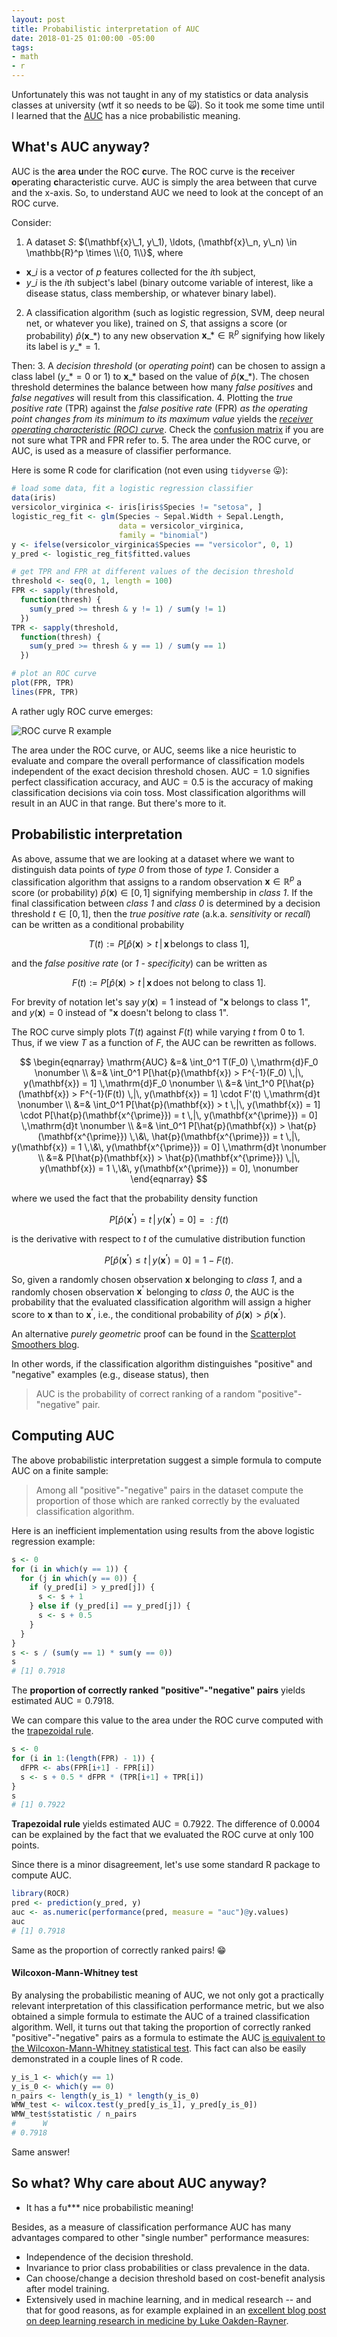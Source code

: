 ```yaml
---
layout: post
title: Probabilistic interpretation of AUC
date: 2018-01-25 01:00:00 -05:00
tags:
- math
- r
---
```


Unfortunately this was not taught in any of my statistics or data analysis classes at university (wtf it so needs to be :scream_cat:).
So it took me some time until I learned that the [AUC](https://en.wikipedia.org/wiki/Receiver_operating_characteristic#Area_under_the_curve) has a nice probabilistic meaning.

## What's AUC anyway?

AUC is the **a**rea **u**nder the ROC **c**urve. The ROC curve is the **r**eceiver **o**perating **c**haracteristic curve. AUC is simply the area between that curve and the x-axis. So, to understand AUC we need to look at the concept of an ROC curve.

Consider:
1. A dataset $S$: $(\mathbf{x}\_1, y\_1), \ldots, (\mathbf{x}\_n, y\_n) \in \mathbb{R}^p \times \\{0, 1\\}$, where
  - $\mathbf{x}\_i$ is a vector of $p$ features collected for the $i$th subject,
  - $y\_i$ is the $i$th subject's label (binary outcome variable of interest, like a disease status, class membership, or whatever binary label).
2. A classification algorithm (such as logistic regression, SVM, deep neural net, or whatever you like), trained on $S$, that assigns a score (or probability) $\hat{p}(\mathbf{x}\_{\ast})$ to any new observation $\mathbf{x}\_{\ast} \in \mathbb{R}^p$ signifying how likely its label is $y\_{\ast} = 1$.

Then:
3. A *decision threshold* (or *operating point*) can be chosen to assign a class label ($y\_{\ast} = 0$ or $1$) to $\mathbf{x}\_{\ast}$ based on the value of $\hat{p}(\mathbf{x}\_{\ast})$.
The chosen threshold determines the balance between how many *false positives* and *false negatives* will result from this classification.
4. Plotting the *true positive rate* (TPR) against the *false positive rate* (FPR) *as the operating point changes from its minimum to its maximum value* yields the [*receiver operating characteristic (ROC) curve*](https://en.wikipedia.org/wiki/Receiver_operating_characteristic). Check the [confusion matrix](https://en.wikipedia.org/wiki/Sensitivity_and_specificity#Confusion_matrix) if you are not sure what TPR and FPR refer to.
5. The area under the ROC curve, or AUC, is used as a measure of classifier performance.

Here is some R code for clarification (not even using `tidyverse` :stuck_out_tongue:):

```r
# load some data, fit a logistic regression classifier
data(iris)
versicolor_virginica <- iris[iris$Species != "setosa", ]
logistic_reg_fit <- glm(Species ~ Sepal.Width + Sepal.Length,
                        data = versicolor_virginica,
                        family = "binomial")
y <- ifelse(versicolor_virginica$Species == "versicolor", 0, 1)
y_pred <- logistic_reg_fit$fitted.values

# get TPR and FPR at different values of the decision threshold
threshold <- seq(0, 1, length = 100)
FPR <- sapply(threshold,
  function(thresh) {
    sum(y_pred >= thresh & y != 1) / sum(y != 1)
  })
TPR <- sapply(threshold,
  function(thresh) {
    sum(y_pred >= thresh & y == 1) / sum(y == 1)
  })

# plot an ROC curve
plot(FPR, TPR)
lines(FPR, TPR)
```

A rather ugly ROC curve emerges:

![ROC curve R example](/images/20180124-AUC/ROC.png?raw=true "An ugly ROC curve")

The area under the ROC curve, or AUC, seems like a nice heuristic to evaluate and compare the overall performance of classification models independent of the exact decision threshold chosen. $\mathrm{AUC} = 1.0$ signifies perfect classification accuracy, and $\mathrm{AUC} = 0.5$ is the accuracy of making classification decisions via coin toss.
Most classification algorithms will result in an AUC in that range.
But there's more to it.

## Probabilistic interpretation

As above, assume that we are looking at a dataset where we want to distinguish data points of *type 0* from those of *type 1*. Consider a classification algorithm that assigns to a random observation $\mathbf{x}\in\mathbb{R}^p$ a score (or probability) $\hat{p}(\mathbf{x}) \in [0,1]$ signifying membership in *class 1*. If the final classification between *class 1* and *class 0* is determined by a decision threshold $t\in[0, 1]$, then the *true positive rate* (a.k.a. *sensitivity* or *recall*) can be written as a conditional probability

$$T(t) := P[\hat{p}(\mathbf{x}) > t \,|\, \mathbf{x}\,\text{belongs to class 1}],$$

and the *false positive rate* (or *1 - specificity*) can be written as

$$F(t) := P[\hat{p}(\mathbf{x}) > t \,|\, \mathbf{x}\,\text{does not belong to class 1}].$$

For brevity of notation let's say $y(\mathbf{x}) = 1$ instead of "$\mathbf{x}$ belongs to class 1", and $y(\mathbf{x})=0$ instead of "$\mathbf{x}$ doesn't belong to class 1".

The ROC curve simply plots $T(t)$ against $F(t)$ while varying $t$ from 0 to 1.
Thus, if we view $T$ as a function of $F$, the AUC can be rewritten as follows.

$$
\begin{eqnarray}
  \mathrm{AUC} &=& \int_0^1 T(F_0) \,\mathrm{d}F_0 \nonumber \\
  &=& \int_0^1 P[\hat{p}(\mathbf{x}) > F^{-1}(F_0) \,|\, y(\mathbf{x}) = 1] \,\mathrm{d}F_0 \nonumber \\
  &=& \int_1^0 P[\hat{p}(\mathbf{x}) > F^{-1}(F(t)) \,|\, y(\mathbf{x}) = 1] \cdot F'(t) \,\mathrm{d}t \nonumber \\
  &=& \int_0^1 P[\hat{p}(\mathbf{x}) > t \,|\, y(\mathbf{x}) = 1] \cdot P[\hat{p}(\mathbf{x^{\prime}}) = t \,|\, y(\mathbf{x^{\prime}}) = 0] \,\mathrm{d}t \nonumber \\
  &=& \int_0^1 P[\hat{p}(\mathbf{x}) > \hat{p}(\mathbf{x^{\prime}}) \,\&\, \hat{p}(\mathbf{x^{\prime}}) = t \,|\, y(\mathbf{x}) = 1 \,\&\, y(\mathbf{x^{\prime}}) = 0] \,\mathrm{d}t \nonumber \\
  &=& P[\hat{p}(\mathbf{x}) > \hat{p}(\mathbf{x^{\prime}}) \,|\, y(\mathbf{x}) = 1 \,\&\, y(\mathbf{x^{\prime}}) = 0], \nonumber
\end{eqnarray}
$$

where we used the fact that the probability density function

$$P[\hat{p}(\mathbf{x^{\prime}}) = t \,|\, y(\mathbf{x^{\prime}}) = 0] =: f(t)$$

is the derivative with respect to $t$ of the cumulative distribution function

$$P[\hat{p}(\mathbf{x^{\prime}}) \leq t \,|\, y(\mathbf{x^{\prime}}) = 0] = 1-F(t).$$

So, given a randomly chosen observation $\mathbf{x}$ belonging to *class 1*, and a randomly chosen observation $\mathbf{x^{\prime}}$ belonging to *class 0*, the AUC is the probability that the evaluated classification algorithm will assign a higher score to $\mathbf{x}$ than to $\mathbf{x^{\prime}}$, i.e., the conditional probability of $\hat{p}(\mathbf{x}) > \hat{p}(\mathbf{x^{\prime}})$.

An alternative *purely geometric* proof can be found in the [Scatterplot Smoothers blog](https://madrury.github.io/jekyll/update/statistics/2017/06/21/auc-proof.html).

In other words, if the classification algorithm distinguishes "positive" and "negative" examples (e.g., disease status), then

> AUC is the probability of correct ranking of a random "positive"-"negative" pair.

## Computing AUC

The above probabilistic interpretation suggest a simple formula to compute AUC on a finite sample:

> Among all "positive"-"negative" pairs in the dataset compute the proportion of those which are ranked correctly by the evaluated classification algorithm.

Here is an inefficient implementation using results from the above logistic regression example:

```r
s <- 0
for (i in which(y == 1)) {
  for (j in which(y == 0)) {
    if (y_pred[i] > y_pred[j]) {
      s <- s + 1
    } else if (y_pred[i] == y_pred[j]) {
      s <- s + 0.5
    }
  }
}
s <- s / (sum(y == 1) * sum(y == 0))
s
# [1] 0.7918
```

The **proportion of correctly ranked "positive"-"negative" pairs** yields estimated $\mathrm{AUC} = 0.7918$.

We can compare this value to the area under the ROC curve computed with the [trapezoidal rule](https://en.wikipedia.org/wiki/Trapezoidal_rule).

```r
s <- 0
for (i in 1:(length(FPR) - 1)) {
  dFPR <- abs(FPR[i+1] - FPR[i])
  s <- s + 0.5 * dFPR * (TPR[i+1] + TPR[i])
}
s
# [1] 0.7922
```

**Trapezoidal rule** yields estimated $\mathrm{AUC} = 0.7922$. The difference of $0.0004$ can be explained by the fact that we evaluated the ROC curve at only 100 points.

Since there is a minor disagreement, let's use some standard R package to compute AUC.

```r
library(ROCR)
pred <- prediction(y_pred, y)
auc <- as.numeric(performance(pred, measure = "auc")@y.values)
auc
# [1] 0.7918
```

Same as the proportion of correctly ranked pairs! :grin:

#### Wilcoxon-Mann-Whitney test

By analysing the probabilistic meaning of AUC, we not only got a practically relevant interpretation of this classification performance metric, but we also obtained a simple formula to estimate the AUC of a trained classification algorithm.
Well, it turns out that taking the proportion of correctly ranked "positive"-"negative" pairs as a formula to estimate the AUC [is equivalent to the Wilcoxon-Mann-Whitney statistical test](https://en.wikipedia.org/wiki/Mann%E2%80%93Whitney_U_test#Area-under-curve_(AUC)_statistic_for_ROC_curves).
This fact can also be easily demonstrated in a couple lines of R code.

```r
y_is_1 <- which(y == 1)
y_is_0 <- which(y == 0)
n_pairs <- length(y_is_1) * length(y_is_0)
WMW_test <- wilcox.test(y_pred[y_is_1], y_pred[y_is_0])
WMW_test$statistic / n_pairs
#      W
# 0.7918
```

Same answer!

## So what? Why care about AUC anyway?

* It has a fu\*\*\* nice probabilistic meaning!

Besides, as a measure of classification performance AUC has many advantages compared to other "single number" performance measures:

* Independence of the decision threshold.
* Invariance to prior class probabilities or class prevalence in the data.
* Can choose/change a decision threshold based on cost-benefit analysis after model training.
* Extensively used in machine learning, and in medical research -- and that for good reasons, as for example explained in an [excellent blog post on deep learning research in medicine by Luke Oakden-Rayner](https://lukeoakdenrayner.wordpress.com/2017/12/06/do-machines-actually-beat-doctors-roc-curves-and-performance-metrics/).
